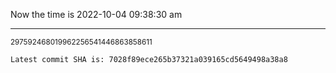 Now the time is 2022-10-04 09:38:30 am

---

<small>297592468019962256541446863858611</small>

```txt
Latest commit SHA is: 7028f89ece265b37321a039165cd5649498a38a8
```
